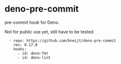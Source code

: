 # deno-pre-commit

pre-commit hook for Deno.

Not for public use yet, still have to be tested.

```
  - repo: https://github.com/bneijt/deno-pre-commit
    rev: 0.17.0
    hooks:
      - id: deno-fmt
      - id: deno-lint
```
